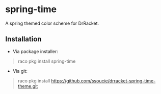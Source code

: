 spring-time
===========
A spring themed color scheme for DrRacket.

## Installation

* Via package installer:
> raco pkg install spring-time

* Via git:
> raco pkg install https://github.com/ssoucie/drracket-spring-time-theme.git
